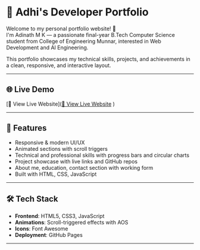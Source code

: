 # 💼 Adhi's Developer Portfolio

Welcome to my personal portfolio website! 🚀  
I'm Adinath M K — a passionate final-year B.Tech Computer Science student from College of Engineering Munnar, interested in Web Development and AI Engineering.

This portfolio showcases my technical skills, projects, and achievements in a clean, responsive, and interactive layout.

---

## 🌐 Live Demo

[🔗 View Live Website]([🔗 View Live Website](https://adinathmk.github.io/Portfolio/)
)  

---

## 📸 Features

- Responsive & modern UI/UX
- Animated sections with scroll triggers
- Technical and professional skills with progress bars and circular charts
- Project showcase with live links and GitHub repos
- About me, education, contact section with working form
- Built with HTML, CSS, JavaScript

---

## 🛠️ Tech Stack

- **Frontend**: HTML5, CSS3, JavaScript 
- **Animations**: Scroll-triggered effects with AOS 
- **Icons**: Font Awesome 
- **Deployment**: GitHub Pages 

---




